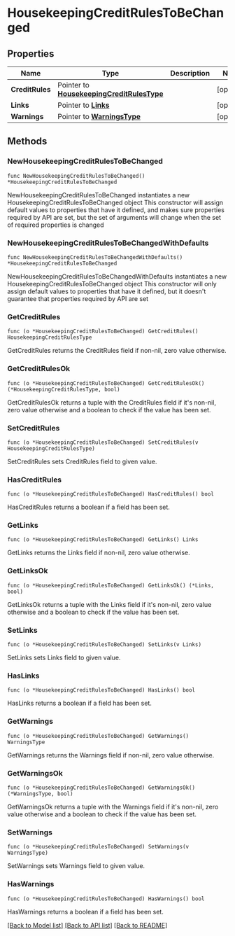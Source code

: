 # HousekeepingCreditRulesToBeChanged

## Properties

Name | Type | Description | Notes
------------ | ------------- | ------------- | -------------
**CreditRules** | Pointer to [**HousekeepingCreditRulesType**](HousekeepingCreditRulesType.md) |  | [optional] 
**Links** | Pointer to [**Links**](Links.md) |  | [optional] 
**Warnings** | Pointer to [**WarningsType**](WarningsType.md) |  | [optional] 

## Methods

### NewHousekeepingCreditRulesToBeChanged

`func NewHousekeepingCreditRulesToBeChanged() *HousekeepingCreditRulesToBeChanged`

NewHousekeepingCreditRulesToBeChanged instantiates a new HousekeepingCreditRulesToBeChanged object
This constructor will assign default values to properties that have it defined,
and makes sure properties required by API are set, but the set of arguments
will change when the set of required properties is changed

### NewHousekeepingCreditRulesToBeChangedWithDefaults

`func NewHousekeepingCreditRulesToBeChangedWithDefaults() *HousekeepingCreditRulesToBeChanged`

NewHousekeepingCreditRulesToBeChangedWithDefaults instantiates a new HousekeepingCreditRulesToBeChanged object
This constructor will only assign default values to properties that have it defined,
but it doesn't guarantee that properties required by API are set

### GetCreditRules

`func (o *HousekeepingCreditRulesToBeChanged) GetCreditRules() HousekeepingCreditRulesType`

GetCreditRules returns the CreditRules field if non-nil, zero value otherwise.

### GetCreditRulesOk

`func (o *HousekeepingCreditRulesToBeChanged) GetCreditRulesOk() (*HousekeepingCreditRulesType, bool)`

GetCreditRulesOk returns a tuple with the CreditRules field if it's non-nil, zero value otherwise
and a boolean to check if the value has been set.

### SetCreditRules

`func (o *HousekeepingCreditRulesToBeChanged) SetCreditRules(v HousekeepingCreditRulesType)`

SetCreditRules sets CreditRules field to given value.

### HasCreditRules

`func (o *HousekeepingCreditRulesToBeChanged) HasCreditRules() bool`

HasCreditRules returns a boolean if a field has been set.

### GetLinks

`func (o *HousekeepingCreditRulesToBeChanged) GetLinks() Links`

GetLinks returns the Links field if non-nil, zero value otherwise.

### GetLinksOk

`func (o *HousekeepingCreditRulesToBeChanged) GetLinksOk() (*Links, bool)`

GetLinksOk returns a tuple with the Links field if it's non-nil, zero value otherwise
and a boolean to check if the value has been set.

### SetLinks

`func (o *HousekeepingCreditRulesToBeChanged) SetLinks(v Links)`

SetLinks sets Links field to given value.

### HasLinks

`func (o *HousekeepingCreditRulesToBeChanged) HasLinks() bool`

HasLinks returns a boolean if a field has been set.

### GetWarnings

`func (o *HousekeepingCreditRulesToBeChanged) GetWarnings() WarningsType`

GetWarnings returns the Warnings field if non-nil, zero value otherwise.

### GetWarningsOk

`func (o *HousekeepingCreditRulesToBeChanged) GetWarningsOk() (*WarningsType, bool)`

GetWarningsOk returns a tuple with the Warnings field if it's non-nil, zero value otherwise
and a boolean to check if the value has been set.

### SetWarnings

`func (o *HousekeepingCreditRulesToBeChanged) SetWarnings(v WarningsType)`

SetWarnings sets Warnings field to given value.

### HasWarnings

`func (o *HousekeepingCreditRulesToBeChanged) HasWarnings() bool`

HasWarnings returns a boolean if a field has been set.


[[Back to Model list]](../README.md#documentation-for-models) [[Back to API list]](../README.md#documentation-for-api-endpoints) [[Back to README]](../README.md)


